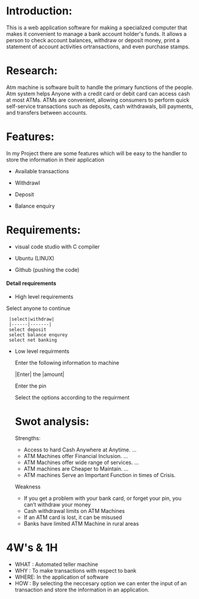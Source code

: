 # Introduction:


This is a web application software for making a specialized computer that makes it convenient to manage a bank account holder's funds. It allows a person to check account 
balances, withdraw or deposit money, print a statement of account activities ortransactions, and even purchase stamps.





# Research:

Atm machine is software built to handle the primary  functions of the people. Atm system helps Anyone with a credit card or debit card can access cash at most ATMs. ATMs are convenient, allowing consumers to perform quick self-service transactions such as deposits, cash withdrawals, bill payments, and transfers between accounts.






# Features:
In my Project there are some features which will be easy to the handler to 
store the information in their application



* Available transactions


* Withdrawl

* Deposit

* Balance enquiry

# Requirements:

* visual code studio with C compiler

* Ubuntu (LINUX)

* Github (pushing the code)


#### Detail requirements

 * High level requirements
 
  Select anyone to continue
  
     |select|withdraw|
     |------|-------|
     select deposit
     select balance enqurey
     select net banking
     
 * Low level requirments
 
   Enter the following information to machine
   
      |Enter| the |amount|
      
      Enter the pin
      
      Select the options according to the requirment
      
     # Swot analysis:
     
     Strengths:
     
     * Access to hard Cash Anywhere at Anytime. ...
     * ATM Machines offer Financial Inclusion. ...
     * ATM Machines offer wide range of services. ...
     * ATM machines are Cheaper to Maintain. ...
     * ATM machines Serve an Important Function in times of Crisis.
     
     
     Weakness
     
     
     * If you get a problem with your bank card, or forget your pin, you can’t withdraw your money
     * Cash withdrawal limits on ATM Machines
     * If an ATM card is lost, it can be misused
     * Banks have limited ATM Machine in rural areas

# 4W's & 1H
* WHAT : Automated teller machine
* WHY :  To make transactions with respect to bank
* WHERE: In the application of software
* HOW : By selecting the neccesary option we can enter the input of an transaction and store the information in an application.

   
  

